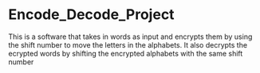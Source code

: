 # Encode_Decode_Project
This is a software that takes in words as input and encrypts them by using the shift number to move the letters in the alphabets.
It also decrypts the ecrypted words by shifting the encrypted alphabets with the same shift number
